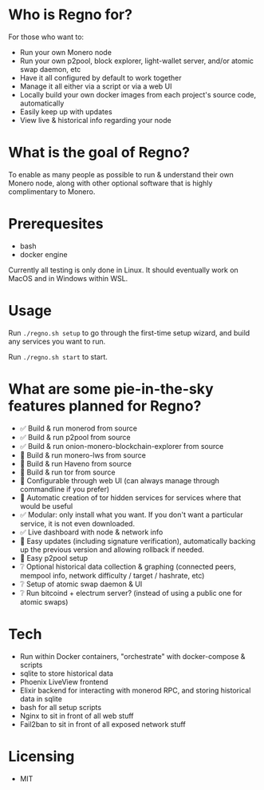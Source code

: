 # Who is Regno for?
For those who want to:
- Run your own Monero node
- Run your own p2pool, block explorer, light-wallet server, and/or atomic swap daemon, etc
- Have it all configured by default to work together
- Manage it all either via a script or via a web UI
- Locally build your own docker images from each project's source code, automatically
- Easily keep up with updates
- View live & historical info regarding your node

# What is the goal of Regno?
To enable as many people as possible to run & understand their own Monero node, along with other optional software that is highly complimentary to Monero.

# Prerequesites
- bash
- docker engine

Currently all testing is only done in Linux. It should eventually work on MacOS and in Windows within WSL.

# Usage
Run `./regno.sh setup` to go through the first-time setup wizard, and build any services you want to run.

Run `./regno.sh start` to start.

# What are some pie-in-the-sky features planned for Regno?
- ✅ Build & run monerod from source
- ✅ Build & run p2pool from source
- ✅ Build & run onion-monero-blockchain-explorer from source
- 🔧 Build & run monero-lws from source
- 🔧 Build & run Haveno from source
- 🔧 Build & run tor from source
- 🔧 Configurable through web UI (can always manage through commandline if you prefer)
- 🔧 Automatic creation of tor hidden services for services where that would be useful
- ✅ Modular: only install what you want. If you don't want a particular service, it is not even downloaded.
- ✅ Live dashboard with node & network info
- 🔧 Easy updates (including signature verification), automatically backing up the previous version and allowing rollback if needed.
- 🔧 Easy p2pool setup
- ❔ Optional historical data collection & graphing (connected peers, mempool info, network difficulty / target / hashrate, etc)
- ❔ Setup of atomic swap daemon & UI
- ❔ Run bitcoind + electrum server? (instead of using a public one for atomic swaps)

# Tech
- Run within Docker containers, "orchestrate" with docker-compose & scripts
- sqlite to store historical data
- Phoenix LiveView frontend
- Elixir backend for interacting with monerod RPC, and storing historical data in sqlite
- bash for all setup scripts
- Nginx to sit in front of all web stuff
- Fail2ban to sit in front of all exposed network stuff

# Licensing
- MIT
